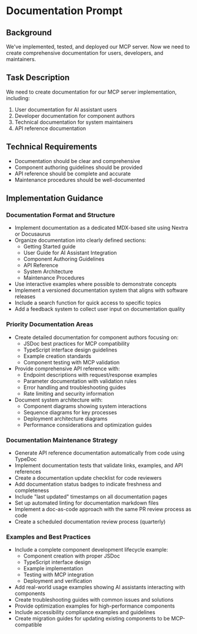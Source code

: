 # Documentation Prompt

## Background
We've implemented, tested, and deployed our MCP server. Now we need to create comprehensive documentation for users, developers, and maintainers.

## Task Description
We need to create documentation for our MCP server implementation, including:

1. User documentation for AI assistant users
2. Developer documentation for component authors
3. Technical documentation for system maintainers
4. API reference documentation

## Technical Requirements
- Documentation should be clear and comprehensive
- Component authoring guidelines should be provided
- API reference should be complete and accurate
- Maintenance procedures should be well-documented

## Implementation Guidance

### Documentation Format and Structure
- Implement documentation as a dedicated MDX-based site using Nextra or Docusaurus
- Organize documentation into clearly defined sections:
  - Getting Started guide
  - User Guide for AI Assistant Integration
  - Component Authoring Guidelines
  - API Reference
  - System Architecture
  - Maintenance Procedures
- Use interactive examples where possible to demonstrate concepts
- Implement a versioned documentation system that aligns with software releases
- Include a search function for quick access to specific topics
- Add a feedback system to collect user input on documentation quality

### Priority Documentation Areas
- Create detailed documentation for component authors focusing on:
  - JSDoc best practices for MCP compatibility
  - TypeScript interface design guidelines
  - Example creation standards
  - Component testing with MCP validation
- Provide comprehensive API reference with:
  - Endpoint descriptions with request/response examples
  - Parameter documentation with validation rules
  - Error handling and troubleshooting guides
  - Rate limiting and security information
- Document system architecture with:
  - Component diagrams showing system interactions
  - Sequence diagrams for key processes
  - Deployment architecture diagrams
  - Performance considerations and optimization guides

### Documentation Maintenance Strategy
- Generate API reference documentation automatically from code using TypeDoc
- Implement documentation tests that validate links, examples, and API references
- Create a documentation update checklist for code reviewers
- Add documentation status badges to indicate freshness and completeness
- Include "last updated" timestamps on all documentation pages
- Set up automated linting for documentation markdown files
- Implement a doc-as-code approach with the same PR review process as code
- Create a scheduled documentation review process (quarterly)

### Examples and Best Practices
- Include a complete component development lifecycle example:
  - Component creation with proper JSDoc
  - TypeScript interface design
  - Example implementation
  - Testing with MCP integration
  - Deployment and verification
- Add real-world usage examples showing AI assistants interacting with components
- Create troubleshooting guides with common issues and solutions
- Provide optimization examples for high-performance components
- Include accessibility compliance examples and guidelines
- Create migration guides for updating existing components to be MCP-compatible